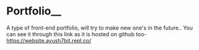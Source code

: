 # Portfolio__
A type of front-end portfolio, will try to make new one's in the future..
You can see it through this link as it is hosted on github too- https://website.ayush7bit.repl.co/
